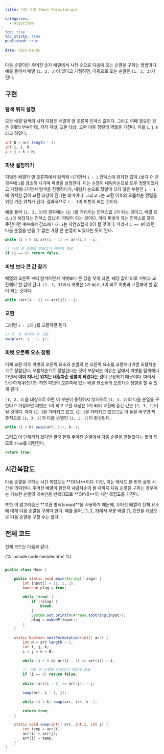 ```yaml
---
title: 다음 순열 (Next Permutation)

categories:
  - Algorithm

toc: true
toc_sticky: true
published: true
 
date: 2025-01-05
---
```


다음 순열이란 주어진 숫자 배열에서 사전 순으로 다음에 오는 순열을 구하는 방법이다. 예를 들어서 배열 `[1, 2, 3]`이 있다고 가정하면, 다음으로 오는 순열은 `[1, 3, 2]`가 된다.

## 구현

### 탐색 위치 설정

모든 배열 탐색의 시작 지점은 배열의 맨 오른쪽 인덱스 값이다. 그리고 이때 필요한 것은 3개의 변수인데, 각각 피벗, 교환 대상, 교환 이후 정렬의 역할을 가진다. 이를 `i`, `j`, `k`라고 하였다.

```java
int N = arr.length - 1;
int i, j, k;
i = j = k = N;
```

### 피벗 설정하기

피벗은 배열의 맨 오른쪽에서 탐색해 나가면서 `i - 1` 인덱스에 위치한 값이 `i`보다 더 큰 경우에 `i`를 감소해 나가며 피벗을 설정한다. 이는 순열이 내림차순으로 모두 정렬되었다고 가정해나가면서 탐색을 진행하다가, 내림차 순으로 정렬이 되지 않은 부분인 `i - 1`에 위치한 값이 교환 대상이 된다는 의미이다. 그리고 `i`는 교환 이후의 오름차순 정렬을 위한 기준 위치가 된다. 결과적으로 `i - 1`이 피벗이 되는 것이다.

예를 들어 `[1, 2, 3]`의 경우에는 `i`는 `3`을 가리키는 인덱스값 `2`가 되는 것이고, 배열 요소 `2`에 해당되는 인덱스 값(`1`)이 피벗이 되는 것이다. 이때 피벗이 되는 인덱스를 찾지 못한다면 계속해서 감소해 나가 `i`는 자연스럽게 0이 될 것이다. 따라서 `i == 0`이라면 다음 순열을 만들 수 없는 가장 큰 순열이 되었다는 뜻이 된다.

```java
while (i > 0 && arr[i - 1] >= arr[i]) --i;

// 가장 큰 순열을 만들었기 때문에 종료
if (i == 0) return false;
```

### 피벗 보다 큰 값 찾기

배열의 오른쪽 부터 탐색하면서 피벗보다 큰 값을 찾게 되면, 해당 값이 바로 피벗과 교환해야 할 값이 된다. `[1, 2, 3]`에서 피벗은 `2`가 되고, `3`이 바로 피벗과 교환해야 할 값이 되는 것이다.

```java
while (arr[i - 1] >= arr[j]) --j;
```

### 교환

그러면 `i - 1`과 `j`를 교환하면 된다.

```java
// 3. 두 위치의 수 교환
swap(arr, i - 1, j);
```

### 피벗 오른쪽 요소 정렬

이제 교환 이후 피벗의 오른쪽 요소와 순열의 맨 오른쪽 요소를 교환해나가면 오름차순으로 정렬된다. 오름차순으로 정렬된다는 것이 보장되는 이유는 앞에서 피벗을 탐색해나가면서 **이미 지나간 위치는 내림차순 정렬이 되었다는 것**이 보장되기 때문이다. 따라서 단순하게 뒤집기만 하면 피벗의 오른쪽에 있는 배열 원소들의 오름차순 정렬을 할 수 있게 된다.

`[1, 2, 3]`을 대상으로 하면 이 부분이 동작하지 않으므로 `[1, 3, 2]`의 다음 순열을 구한다고 가정하면 피벗은 `1`이 되고 교환 대상은 `2`가 되어 교환해 중간 값은 `[2, 3, 1]`이 될 것이다. 이때 `i`는 `3`을 가리키고 있고, `k`는 `1`을 가리키고 있으므로 이 둘을 바꾸면 최종적으로 `[1, 3, 2]`의 다음 순열인 `[2, 1, 3]`이 완성된다.

```java
while (i < k) swap(arr, i++, k--);
```

그리고 이 단계까지 왔다면 결국 현재 주어진 순열에서 다음 순열을 만들었다는 뜻이 되므로 `true`를 리턴한다.

```java
return true;
```

## 시간복잡도

다음 순열을 구하는 시간 복잡도는 **O(N)**이다. 다만, 이는 메서드 한 번의 실행 시간을 의미한다. 주어진 배열이 완전히 내림차순이 될 때까지 다음 순열을 구하는 경우에는 가능한 순열의 개수만큼 반복되므로 **O(N!)**의 시간 복잡도를 가진다.

또한 이 알고리즘은 **교환 방식(swap)**을 사용하기 때문에, 주어진 배열의 전체 요소에 대해 다음 순열을 구해야 한다. 예를 들어, [1, 2, 3]에서 부분 배열 [1, 2]만을 대상으로 다음 순열을 구할 수는 없다.

## 전체 코드

전체 코드는 다음과 같다.

{% include code-header.html %}
```java

public class Main {

	public static void main(String[] args) {
		int input[] = {1, 2, 3};
		boolean plag = true;
		
		while (true) {
			if (!plag) {
				break;
			}
			System.out.println(Arrays.toString(input));
			plag = makeNP(input);
		}
	}

    static boolean nextPermutation(int[] arr) {
        int N = arr.length - 1;
        int i, j, k;
        i = j = k = N;
        
        while (i > 0 && arr[i - 1] >= arr[i]) --i;
        
        // 가장 큰 순열을 만들었기 때문에 종료
        if (i == 0) return false;
        
        while (arr[i - 1] >= arr[j]) --j;
        
        swap(arr, i - 1, j);
        
        while (i < k) swap(arr, i++, k--);
        
        return true;
    }

    static void swap(int[] arr, int i, int j) {
        int temp = arr[i];
        arr[i] = arr[j];
        arr[j] = temp;
    }
}
```
